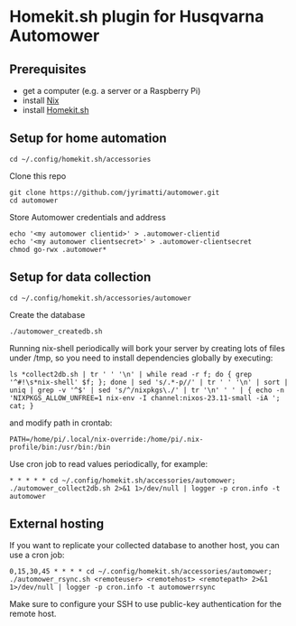 # Homekit.sh plugin for Husqvarna Automower

Prerequisites
-------------
- get a computer (e.g. a server or a Raspberry Pi)
- install [Nix](https://nixos.org/download/)
- install [Homekit.sh](https://github.com/jyrimatti/homekit.sh)

Setup for home automation
-------------------------

```
cd ~/.config/homekit.sh/accessories
```

Clone this repo
```
git clone https://github.com/jyrimatti/automower.git
cd automower
```

Store Automower credentials and address
```
echo '<my automower clientid>' > .automower-clientid
echo '<my automower clientsecret>' > .automower-clientsecret
chmod go-rwx .automower*
```

Setup for data collection
-------------------------

```
cd ~/.config/homekit.sh/accessories/automower
```

Create the database
```
./automower_createdb.sh
```

Running nix-shell periodically will bork your server by creating lots of files under /tmp, so you need to install dependencies globally by executing:
```
ls *collect2db.sh | tr ' ' '\n' | while read -r f; do { grep '^#!\s*nix-shell' $f; }; done | sed 's/.*-p//' | tr ' ' '\n' | sort | uniq | grep -v '^$' | sed 's/^/nixpkgs\./' | tr '\n' ' ' | { echo -n 'NIXPKGS_ALLOW_UNFREE=1 nix-env -I channel:nixos-23.11-small -iA '; cat; }
```

and modify path in crontab:
```
PATH=/home/pi/.local/nix-override:/home/pi/.nix-profile/bin:/usr/bin:/bin
```

Use cron job to read values periodically, for example:
```
* * * * * cd ~/.config/homekit.sh/accessories/automower; ./automower_collect2db.sh 2>&1 1>/dev/null | logger -p cron.info -t automower
```

External hosting
----------------
If you want to replicate your collected database to another host, you can use a cron job:

```
0,15,30,45 * * * * cd ~/.config/homekit.sh/accessories/automower; ./automower_rsync.sh <remoteuser> <remotehost> <remotepath> 2>&1 1>/dev/null | logger -p cron.info -t automowerrsync
```

Make sure to configure your SSH to use public-key authentication for the remote host.
